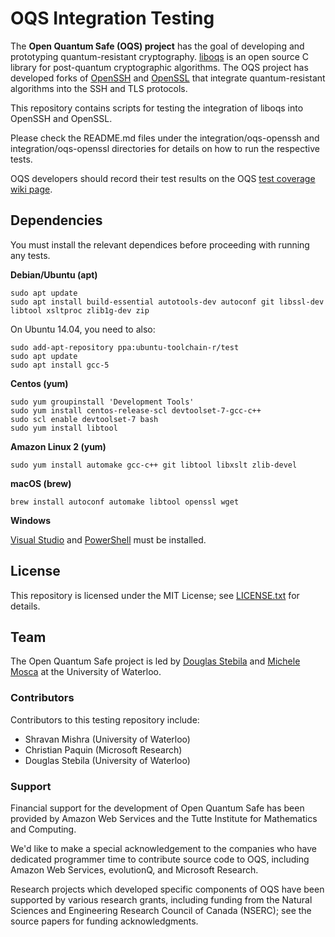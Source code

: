 OQS Integration Testing
=======================

The **Open Quantum Safe (OQS) project** has the goal of developing and prototyping quantum-resistant cryptography.  [liboqs](https://github.com/open-quantum-safe/liboqs) is an open source C library for post-quantum cryptographic algorithms.  The OQS project has developed forks of [OpenSSH](https://github.com/open-quantum-safe/openssh-portable) and [OpenSSL](https://github.com/open-quantum-safe/openssl) that integrate quantum-resistant algorithms into the SSH and TLS protocols.

This repository contains scripts for testing the integration of liboqs into OpenSSH and OpenSSL.  

Please check the README.md files under the integration/oqs-openssh and integration/oqs-openssl directories for details on how to run the respective tests.

OQS developers should record their test results on the OQS [test coverage wiki page](https://github.com/open-quantum-safe/testing/wiki/Configurations-test-coverage).

Dependencies
------------

You must install the relevant dependices before proceeding with running any tests.

**Debian/Ubuntu (apt)**

	sudo apt update
	sudo apt install build-essential autotools-dev autoconf git libssl-dev libtool xsltproc zlib1g-dev zip
	
On Ubuntu 14.04, you need to also:

	sudo add-apt-repository ppa:ubuntu-toolchain-r/test
	sudo apt update
	sudo apt install gcc-5

**Centos (yum)**

	sudo yum groupinstall 'Development Tools'
	sudo yum install centos-release-scl devtoolset-7-gcc-c++
	sudo scl enable devtoolset-7 bash
	sudo yum install libtool

**Amazon Linux 2 (yum)**

	sudo yum install automake gcc-c++ git libtool libxslt zlib-devel

**macOS (brew)**

	brew install autoconf automake libtool openssl wget

**Windows**

[Visual Studio](https://visualstudio.microsoft.com/vs/) and [PowerShell](https://docs.microsoft.com/en-us/powershell/scripting/overview?view=powershell-6) must be installed.

License
-------

This repository is licensed under the MIT License; see [LICENSE.txt](https://github.com/open-quantum-safe/testing/blob/master/LICENSE.txt) for details.

Team
----

The Open Quantum Safe project is led by [Douglas Stebila](https://www.douglas.stebila.ca/research/) and [Michele Mosca](http://faculty.iqc.uwaterloo.ca/mmosca/) at the University of Waterloo.

### Contributors

Contributors to this testing repository include:

- Shravan Mishra (University of Waterloo)
- Christian Paquin (Microsoft Research)
- Douglas Stebila (University of Waterloo)

### Support

Financial support for the development of Open Quantum Safe has been provided by Amazon Web Services and the Tutte Institute for Mathematics and Computing.  

We'd like to make a special acknowledgement to the companies who have dedicated programmer time to contribute source code to OQS, including Amazon Web Services, evolutionQ, and Microsoft Research.  

Research projects which developed specific components of OQS have been supported by various research grants, including funding from the Natural Sciences and Engineering Research Council of Canada (NSERC); see the source papers for funding acknowledgments.
